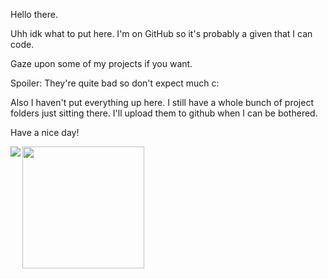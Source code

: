 Hello there.

Uhh idk what to put here. I'm on GitHub so it's probably a given that I can code.

Gaze upon some of my projects if you want.

Spoiler: They're quite bad so don't expect much c:

Also I haven't put everything up here. I still have a whole bunch of project folders just sitting there. I'll upload them to github when I can be bothered.

Have a nice day!

<img align="left" src="https://github-readme-stats.vercel.app/api?username=hamuzadesu&show_icons=true&theme=dracula&hide_border=true" />
<img height=195 src="https://github-readme-stats.vercel.app/api/top-langs/?username=hamuzadesu&theme=dracula&layout=compact&hide_border=true" />



